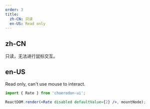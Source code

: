 ```yaml
---
order: 3
title:
  zh-CN: 只读
  en-US: Read only
---
```


## zh-CN

只读，无法进行鼠标交互。

## en-US

Read only, can't use mouse to interact.

````jsx
import { Rate } from 'choerodon-ui';

ReactDOM.render(<Rate disabled defaultValue={2} />, mountNode);
````
